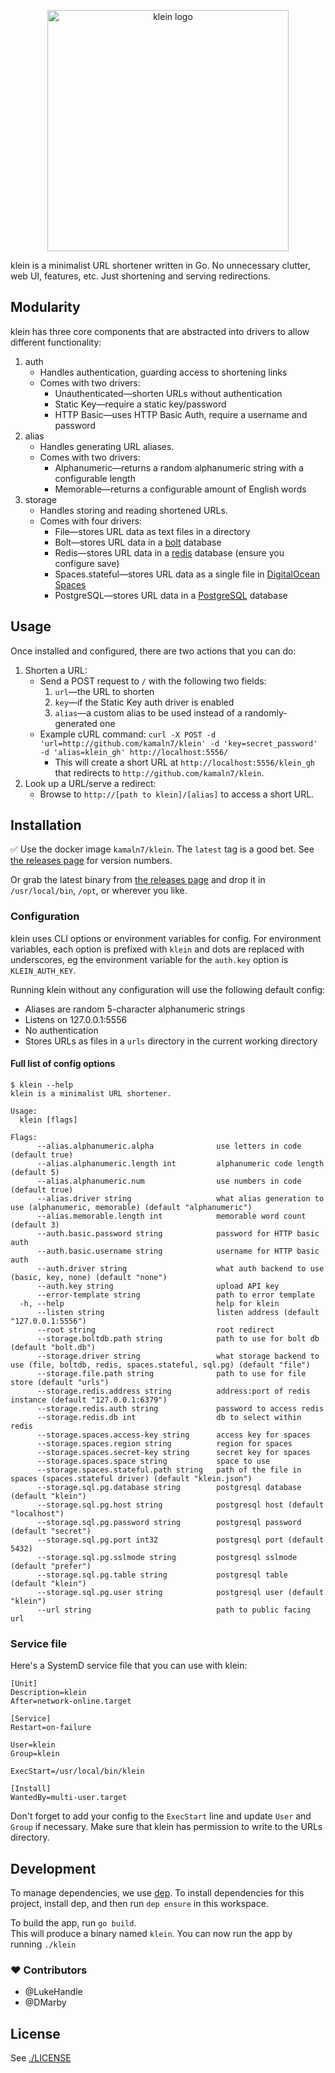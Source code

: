 <p align="center">
  <img src="/klein.png" alt="klein logo" width="386" />
</p>

klein is a minimalist URL shortener written in Go. No unnecessary clutter, web UI, features, etc. Just shortening and serving redirections.

## Modularity

klein has three core components that are abstracted into drivers to allow different functionality:

1. auth
   - Handles authentication, guarding access to shortening links
   - Comes with two drivers:
     - Unauthenticated—shorten URLs without authentication
     - Static Key—require a static key/password
     - HTTP Basic—uses HTTP Basic Auth, require a username and password
2. alias
   - Handles generating URL aliases.
   - Comes with two drivers:
     - Alphanumeric—returns a random alphanumeric string with a configurable length
     - Memorable—returns a configurable amount of English words
3. storage
   - Handles storing and reading shortened URLs.
   - Comes with four drivers:
     - File—stores URL data as text files in a directory
     - Bolt—stores URL data in a [bolt](https://github.com/boltdb/bolt) database
     - Redis—stores URL data in a [redis](https://redis.io/) database (ensure you configure save)
     - Spaces.stateful—stores URL data as a single file in [DigitalOcean Spaces](https://do.co/spaces)
     - PostgreSQL—stores URL data in a [PostgreSQL](https://www.postgresql.org) database

## Usage

Once installed and configured, there are two actions that you can do:

1. Shorten a URL:
   - Send a POST request to `/` with the following two fields:
     1. `url`—the URL to shorten
     2. `key`—if the Static Key auth driver is enabled
     3. `alias`—a custom alias to be used instead of a randomly-generated one
   - Example cURL command: `curl -X POST -d 'url=http://github.com/kamaln7/klein' -d 'key=secret_password' -d 'alias=klein_gh' http://localhost:5556/`
     - This will create a short URL at `http://localhost:5556/klein_gh` that redirects to `http://github.com/kamaln7/klein`.
2. Look up a URL/serve a redirect:
   - Browse to `http://[path to klein]/[alias]` to access a short URL.

## Installation

✅ Use the docker image `kamaln7/klein`. The `latest` tag is a good bet. See [the releases page](https://github.com/kamaln7/klein/releases) for version numbers.

Or grab the latest binary from [the releases page](https://github.com/kamaln7/klein/releases) and drop it in `/usr/local/bin`, `/opt`, or wherever you like.

### Configuration

klein uses CLI options or environment variables for config. For environment variables, each option is prefixed with `klein` and dots are replaced with underscores, eg the environment variable for the `auth.key` option is `KLEIN_AUTH_KEY`.

Running klein without any configuration will use the following default config:

- Aliases are random 5-character alphanumeric strings
- Listens on 127.0.0.1:5556
- No authentication
- Stores URLs as files in a `urls` directory in the current working directory

#### Full list of config options

```
$ klein --help
klein is a minimalist URL shortener.

Usage:
  klein [flags]

Flags:
      --alias.alphanumeric.alpha              use letters in code (default true)
      --alias.alphanumeric.length int         alphanumeric code length (default 5)
      --alias.alphanumeric.num                use numbers in code (default true)
      --alias.driver string                   what alias generation to use (alphanumeric, memorable) (default "alphanumeric")
      --alias.memorable.length int            memorable word count (default 3)
      --auth.basic.password string            password for HTTP basic auth
      --auth.basic.username string            username for HTTP basic auth
      --auth.driver string                    what auth backend to use (basic, key, none) (default "none")
      --auth.key string                       upload API key
      --error-template string                 path to error template
  -h, --help                                  help for klein
      --listen string                         listen address (default "127.0.0.1:5556")
      --root string                           root redirect
      --storage.boltdb.path string            path to use for bolt db (default "bolt.db")
      --storage.driver string                 what storage backend to use (file, boltdb, redis, spaces.stateful, sql.pg) (default "file")
      --storage.file.path string              path to use for file store (default "urls")
      --storage.redis.address string          address:port of redis instance (default "127.0.0.1:6379")
      --storage.redis.auth string             password to access redis
      --storage.redis.db int                  db to select within redis
      --storage.spaces.access-key string      access key for spaces
      --storage.spaces.region string          region for spaces
      --storage.spaces.secret-key string      secret key for spaces
      --storage.spaces.space string           space to use
      --storage.spaces.stateful.path string   path of the file in spaces (spaces.stateful driver) (default "klein.json")
      --storage.sql.pg.database string        postgresql database (default "klein")
      --storage.sql.pg.host string            postgresql host (default "localhost")
      --storage.sql.pg.password string        postgresql password (default "secret")
      --storage.sql.pg.port int32             postgresql port (default 5432)
      --storage.sql.pg.sslmode string         postgresql sslmode (default "prefer")
      --storage.sql.pg.table string           postgresql table (default "klein")
      --storage.sql.pg.user string            postgresql user (default "klein")
      --url string                            path to public facing url
```

### Service file

Here's a SystemD service file that you can use with klein:

```
[Unit]
Description=klein
After=network-online.target

[Service]
Restart=on-failure

User=klein
Group=klein

ExecStart=/usr/local/bin/klein

[Install]
WantedBy=multi-user.target
```

Don't forget to add your config to the `ExecStart` line and update `User` and `Group` if necessary. Make sure that klein has permission to write to the URLs directory.

## Development

To manage dependencies, we use [dep](https://github.com/golang/dep).
To install dependencies for this project, install dep, and then run `dep ensure` in this workspace.

To build the app, run `go build`.  
This will produce a binary named `klein`. You can now run the app by running `./klein`

### ❤️ Contributors

- @LukeHandle
- @DMarby

## License

See [./LICENSE](/LICENSE)
